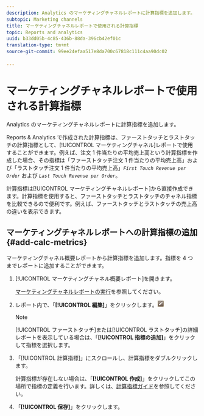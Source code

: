 ```yaml
---
description: Analytics のマーケティングチャネルレポートに計算指標を追加します。
subtopic: Marketing channels
title: マーケティングチャネルレポートで使用される計算指標
topic: Reports and analytics
uuid: b33dd05b-4c85-436b-88da-396cb42ef01c
translation-type: tm+mt
source-git-commit: 99ee24efaa517e8da700c67818c111c4aa90dc02

---
```



# マーケティングチャネルレポートで使用される計算指標

Analytics のマーケティングチャネルレポートに計算指標を追加します。

Reports &amp; Analytics で作成された計算指標は、ファーストタッチとラストタッチの計算指標として、[!UICONTROL マーケティングチャネル]レポートで使用することができます。例えば、注文 1 件当たりの平均売上高という計算指標を作成した場合、その指標は「ファーストタッチ注文 1 件当たりの平均売上高」および「ラストタッチ注文 1 件当たりの平均売上高」*`First Touch Revenue per Order`* および *`Last Touch Revenue per Order`*。

計算指標は[!UICONTROL マーケティングチャネルレポート]から直接作成できます。計算指標を使用すると、ファーストタッチとラストタッチのチャネル指標を比較できるので便利です。例えば、ファーストタッチとラストタッチの売上高の違いを表示できます。

## マーケティングチャネルレポートへの計算指標の追加 {#add-calc-metrics}

マーケティングチャネル概要レポートから計算指標を追加します。指標を 4 つまでレポートに追加することができます。

1. [!UICONTROL マーケティングチャネル概要レポート]を開きます。

   [マーケティングチャネルレポートの実行](/help/components/c-marketing-channels/t-reports-sc.md)を参照してください。

1. レポート内で、「**[!UICONTROL 編集]**」をクリックします。![](assets/metric_edit_icon.png)

   >[!NOTE]
   >
   >[!UICONTROL ファーストタッチ]または[!UICONTROL ラストタッチ]の詳細レポートを表示している場合は、「**[!UICONTROL 指標の追加]**」をクリックして指標を選択します。

1. 「[!UICONTROL 計算指標]」にスクロールし、計算指標をダブルクリックします。

   計算指標が存在しない場合は、「**[!UICONTROL 作成]**」をクリックしてこの場所で指標の定義を行います。詳しくは、[計算指標ガイド](https://marketing.adobe.com/resources/help/en_US/analytics/calcmetrics/)を参照してください。
1. 「**[!UICONTROL 保存]**」をクリックします。
